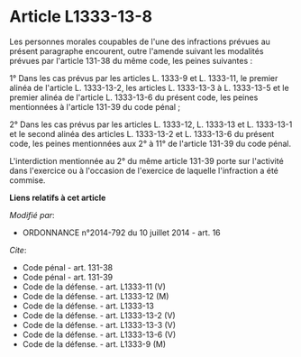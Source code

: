 # Article L1333-13-8

Les personnes morales coupables de l'une des infractions prévues     au présent paragraphe encourent, outre l'amende suivant
les modalités prévues par l'article 131-38 du même code, les peines suivantes : 

1° Dans les cas prévus par les articles L. 1333-9 et L. 1333-11, le premier alinéa de l'article L. 1333-13-2, les articles L.
1333-13-3 à L. 1333-13-5 et le premier alinéa de l'article L. 1333-13-6 du présent code, les peines mentionnées à l'article
131-39 du code pénal ; 

2° Dans les cas prévus par les articles L. 1333-12, L. 1333-13 et L. 1333-13-1 et le second alinéa des articles L. 1333-13-2
et L. 1333-13-6 du présent code, les peines mentionnées aux 2° à 11° de l'article 131-39 du code pénal. 

L'interdiction mentionnée au 2° du même article 131-39 porte sur l'activité dans l'exercice ou à l'occasion de l'exercice de
laquelle l'infraction a été commise.

**Liens relatifs à cet article**

_Modifié par_:

  - ORDONNANCE n°2014-792 du 10 juillet 2014 - art. 16

_Cite_:

  - Code pénal - art. 131-38
  - Code pénal - art. 131-39
  - Code de la défense. - art. L1333-11 (V)
  - Code de la défense. - art. L1333-12 (M)
  - Code de la défense. - art. L1333-13
  - Code de la défense. - art. L1333-13-2 (V)
  - Code de la défense. - art. L1333-13-3 (V)
  - Code de la défense. - art. L1333-13-6 (V)
  - Code de la défense. - art. L1333-9 (M)
